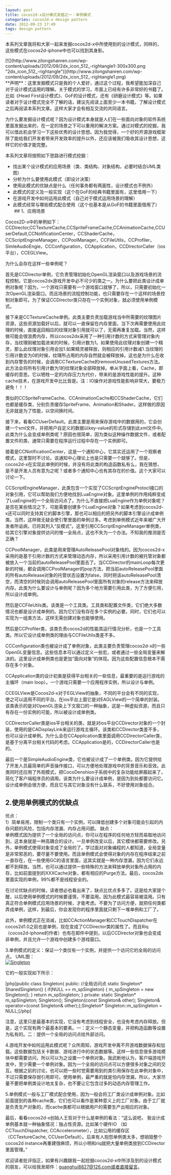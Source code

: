 ```yaml
---
layout: post
title: cocos2d-x设计模式发掘之一：单例模式
categories: cocos2d-x design pattern
date: 2012-09-23 17:49
tags: design pattern
---
```


本系列文章我将和大家一起来发掘cocos2d-x中所使用到的设计模式，同样的，这些模式在cocos2d-iphone中也可以找到其身影。
<div style="float: right;">[![](http://www.zilongshanren.com/wp-content/uploads/2012/09/2dx_icon_512_-rightangle1-300x300.png "2dx_icon_512_-rightangle")](http://www.zilongshanren.com/wp-content/uploads/2012/09/2dx_icon_512_-rightangle1.png)</div>
**声明**：这里发掘模式只是我的个人爱好，通过这个过程，我希望能加深自己对于设计模式运用的理解。关于模式的学习，市面上已经有许多非常好的书籍了。比如《Head First设计模式》、GoF的设计模式，还有《研磨设计模式》等。如果读者对于设计模式完全不了解的话，建议先阅读上面至少一本书籍，了解设计模式之后再阅读本系列文章。这样大家才会有相互交流的共同语言。

为什么要发掘设计模式呢？因为设计模式本身就是人们在一些面向对象的软件系统里面发掘出来的，在一定的场景之下可以重用的解决方案。通过对模式的挖掘，我可以借此机会学习一下这些优秀的设计思想。因为我觉得，一个好的开源游戏框架除了能给我们开发者带来开发效率的提升以外，还应该被我们吸收其设计思想，这样它的价值才能完整。
<!--more-->
本系列文章将按照如下思路进行模式挖掘：
- 找出某个设计模式的应用场景（类、类结构、对象结构，必要时结合UML类图）
- 分析为什么要使用此模式（即设计决策）
- 使用此模式的优缺点是什么（任何事务都有两面性，设计模式也不例外）
- 此模式的定义及一般实现（这个在GoF的经典书籍里面有，这里借用一下）
- 在游戏开发中如何运用此模式（自己对于模式运用场景的理解）
- 此模式经常与哪些模式配合使用（这个也基本是从GoF的书籍里面借用了）
&nbsp;## 1、应用场景

Cocos2D-x中的单例如下：CCDirector,CCTextureCache,CCSpriteFrameCache,CCAnimationCache,CCUserDefault,CCNotificationCenter，CCShaderCache，CCScriptEngineManager，CCPoolManager，CCFileUtils，CCProfiler，SimleAudioEngie，CCConfiguration，CCApplication，CCDirectorCaller（ios平台），CCEGLView。

为什么会存在这样一些单例呢？

首先是CCDirector单例，它负责管理初始化OpenGL渲染窗口以及游戏场景的流程控制，它是cocos2dx游戏开发中必不可少的类之一。为什么要把此类设计成单例对象呢？因为，一个游戏只需要有一个游戏窗口就够了，所以，只需要初始化一次OpenGL渲染窗口。而且场景的流程控制功能，也只需要存在一个这样的场景控制对象即可。为了保证CCDirector类只存在一个实例对象，就必须使用单例模式。

接下来是CCTextureCache单例。此类主要负责加载游戏当中所需要的纹理图片资源，这些资源加载好以后，就可以一直保留在内存里面，当下次再需要使用此纹理的时候，直接返回相应的纹理对象引用就可以了，无需再重复加载。当然，这样做可能会很浪费内存，所以cocos2dx采用了一种引用计数的方式来管理对象内存，当纹理刚被加载进来的时候，引用计数为1。如果使用此纹理对象创建一个精灵，那么此纹理对象引用会加1.如果精灵被释放，则相应的引用计数减1.当纹理的引用计数变为0的时候，纹理所占用的内存自然就会被释放掉。这也是为什么在收到内存警告的时候，会调用CCTextureCache的removeUnusedTextures方法。此方法会将所有引用计数为1的纹理对象全部释放掉。单从字面上看，Cache，即缓存的意思。它以牺牲一定的内存压力为代价，带来的是游戏性能的提升。这种cache技术，在游戏开发中比比皆是。注：IO操作对游戏性能影响非常大，要极力避免！！！

类似的CCSpriteFrameCache、CCAnimationCache和CCShaderCache，它们也都是缓存类，分别负责缓存SpriteFrame、Animation和Shader。这样做的原因无非就是为了性能，以空间换时间。

接下来，看看CCUserDefault。此类主要是用来保存游戏中的数据用的，它会创建一个xml文件，并把用户自定义的数据以key-value的形式存储到此xml文件中。此类为什么会变成单例类呢？原因也很简单，因为类似这种操作数据文件，或者配置文件的类，通常只需要在程序运行过程中存在一个实例即可。

接着是CCNotificationCenter，这是一个通知中心，它其实还运用了一个观察者模式，这里暂时不讨论。该通知中心理论上也是只需要一个就够了。但是，cocos2d-x在实现此单例的时候，并没有将此类的构造函数私有么，我在猜想，是不是开发人员有意为之呢？或者多个通知中心也有其存在的价值。这个大家可以讨论一下。

CCScriptEngineManager，此类包含一个实现了CCScriptEngineProtocl接口的对象引用，它可以帮助我们方便地找到LuaEngine对象。这里单例的作用纯粹变成了LuaEngine的一个全局访问点了。为什么不直接把LuaEngine作为单例对象呢？是否在某些情况之下，可能需要创建多个LuaEngine对象？如果考虑到cocos2d-x还可以同时支持其它的脚本引擎，那也可以相应的把另外的脚本引擎设计成单例类。当然，这样做无疑会使引擎里面的单例过多。考虑到单例模式近年来被广大开发者所诟病，已将其列入“反模式”。这里引用CCScriptEngineManager单例类，给其它引擎对象提供访问的惟一全局点，这也不失为一个办法。不知我的推测是否正确？

CCPoolManager，此类是用来管理AutoReleasePool对象栈的。因为cocos2d-x采用的是基于引用计数的方式来管理动态内存，所以采用引用计数的被托管对象都被放入一个当前的autoReleasePool里面去了。当CCDirector的mainLoop每次更新的时候，都会调用CCPoolManager的pop方法，把当前autoReleasePool里面的所有autoRelease对象的托管状态设置为false，同时把该autoReleasePool清空，而清空的时候则会调用autoReleasePool里面所有对象的release方法来释放内存。此类为什么要设计与单例呢？因为多个地方需要引用此类，为了方便引用，所以设计成单例。

然后是CCFileUtils类。该类是一个工具类。工具类和配置文件类，它们绝大多数情况也都是设计成单例的。因为它们没有存在多个实例的必要。同时，它们也可以实现为一组类方法，这样无需创建对象也能够使用。

然后是CCProfiler类，该类负责cocos2d的性能其运行情况分析，也是一个工具类。所以它设计成单例类的理由与CCFileUtils类差不多。

CCConfiguration类也被设计成了单例对象，此类主要负责管理cocos2d-x的一些OpenGL变量信息。这些信息本可以通过定义一些宏，或者通过一些全局变量来解决的。这里设计成单例类也是更加“面向对象”的体现。因为这些配置信息根本不需存在多个对象。

CCApplication类的设计初衷是获得平台相关的一些信息，最重要的是运行游戏的主循环（main loop）。一个游戏只需要一个应用程序实例，所以设计与单例。

CCEGLView是Cocos2d-x对于EGLView的抽象，不同的平台会有不同的实现，使之可以适用不同的平台。在ios平台上面它是对EAGLView的一个简单的封装。该类表示的是对OpenGL渲染上下文窗口的一种抽象，这是一种虚拟资源，而且只有存在一份实例的可能，所以被设计成单例类。

CCDirectorCaller类是ios平台相关的类，就是对ios平台CCDirector对象的一个封装，使用的是CADisplayLink来运行游戏主循环。该类和CCDirector类差不多，也可以设计成单例。为什么会在CCApplication类里面调用CCDirectorCaller类，是基于分离平台相关代码的考虑。CCApplication是的，CCDirectorCaller也是的。

最后一个是SimpleAudioEngine类，它也被设计成了一个单例类。因为它提供给了开发人员最简单的声音操作接口，可以方便地处理游戏中的背景音乐和音效。此类同时还应用了外观模式，把CocoDenshion子系统中的复杂功能给屏蔽起来了，简化了客户端程序员的调用。该类为什么要设计成单例，是因为到处都要访问它。设计成单例会很方便，而且它与其它对象没有什么联系，不好使用对象组合。
## 2.使用单例模式的优缺点
优点：<br />
1）简单易用，限制一个类只有一个实例，可以降低创建多个对象可能会引起的内存问题的风险，包括内存泄漏、内存占用问题。
缺点：<br />
    单例模式因为提供了一个全局的访问点，你可以在程序的任何地方轻而易取地访问到，这本身就是一种高耦合的设计。一旦单例改变以后，其它模块都需要修改。另外，单例模式使得对象变成了全局的了。学过面对对象编程的人都知道，全局变量是非常邪恶的，要尽量不要使用。而且单例模式会使得对象的内存在程序结束之前一直存在，在一些使用GC的语言里面，这其实就是一种内存泄漏，因为它们永远都不到释放。当然，也可以通过提供一些特殊的方法来释放单例对象所占用的内存，比如前面提到的XXXCache对象，都有相应的Purge方法。最后，cocos2dx里面实现的单例，99%都不是线程安全的。

在讨论优缺点的时候，读者想必也看出来了，缺点比优点多多了。这是给大家提个醒，以后使用单例模式的时候要谨慎，不要滥用。因为此模式最容易被滥用。只有真正符合单例模式应用场景的时候，才能考虑。不要为了访问方便，就把任何类都弄成单例，这样，到最后，你会发现你的程序里面就只剩下一堆单例和工厂了。

此外，单例模式正在消减，比如CCActionManager和CCTouchDispatcher在cocos2d1.0之前也是单例，现在变成了CCDirector类的属性了。而且Riq（cocos2d-iphone的作者）也有在邮件中提到，以后CCDirector对象也会变成非单例，并且允许一个游戏中创建多个游戏窗口。

3.单例模式的定义：保证一个类仅有一个实例，并提供一个访问它的全局的访问点。
UML图：<br />
[![](http://www.zilongshanren.com/wp-content/uploads/2012/09/Singleton.png "Singleton")](http://www.zilongshanren.com/wp-content/uploads/2012/09/Singleton.png)

它的一般实现如下所示：

[php]public class Singleton{   public:   //全局访问点   static Singleton* SharedSingleton()   {       if(NULL == m_spSingleton)       {           m_spSingleton = new Singleton();       }       return m_spSingleton;   }  private:  static Singleton* m_spSingleton;  Singleton();  Singleton(const Singleton& other);  Singleton& operator=(const Singleton& other);};Singleton* Singleton::m_spSingleton = NULL;[/php]

注意，这里只是最基本的实现，它没有考虑到线程安全，也没有考虑内存释放。但是，这个实现有两个最基本的要素。一：定义一个静态变量，并把构造函数等设置为私有的。二：提供一个全局的访问点给外部访问。

4.游戏开发中如何运用此模式呢？众所周知，游戏开发中离不开游戏数据保存和加载。这些数据包括关卡数据、游戏进行中的状态数据等。这样一些信息很多游戏模块中都需要访问，所以可以为之设置一个单例对象。我武断地认为，客户端游戏开发中，至少需要一个单例对象。因为一个全局的访问点可以方便很多对象之间的交互。根据之前的讨论，也可以把一些时觉需要用到的类引用保存在此单例对象中，不过只需要保存弱引用即可。使用单例，最严重的就是怕内存泄漏，所以，大家尽量不要把单例类设计地太复杂，也不要让它包含过多的动态内存管理工作。

5.单例模式一般与工厂模式配合使用，因为一般会将工厂类设计成单例对象。比如前面提到的各种cache类，它们也可以看作是某种意义上的工厂对象。由于工厂就是负责生产对象的，而cache类都可以根据用户的需要生产出相应的对象。

最后，看看cocos2d-x创始人王哲对于什么是单例的看法：“这么说吧， 我设计成单例基本就一种抽象情况：独占性资源。比如某个硬件IO （如CCTouchDispatcher, CCAccelerometer），比如公用的缓存区（CCTextureCache, CCUserDefault）。后来有人抱怨单例类太多，想销毁整个cocos2d instance再重建很麻烦，所以小明和riq就把大量单例类放到CCDirector里面管理。”

欢迎读者批评指正，如果有兴趣跟我一起挖掘cocos2d-x中所涉及到的设计模式的朋友，可以给我发邮件：guanghui8827@126.com或者直接留言。
